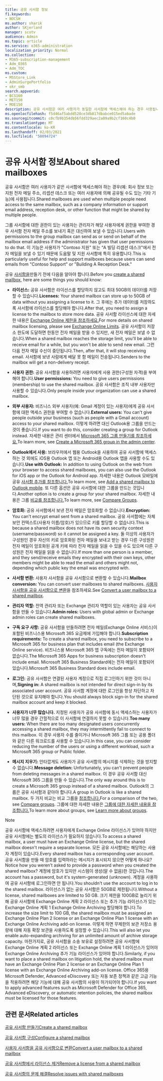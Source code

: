```yaml
---
title: 공유 사서함 정보
f1.keywords:
- NOCSH
ms.author: sharik
author: SKjerland
manager: scotv
audience: Admin
ms.topic: article
ms.service: o365-administration
localization_priority: Normal
ms.collection:
- M365-subscription-management
- Adm_O365
- Adm_TOC
ms.custom:
- MSStore_Link
- AdminSurgePortfolio
- okr_smb
search.appverid:
- BCS160
- MET150
- MOE150
description: 공유 사서함은 여러 사용자가 동일한 사서함에 액세스해야 하는 경우 사용됩니다. 공유 사서함을 만들기 전에 알아야 할 내용을 자세히 알아보세요.
ms.openlocfilehash: f5d46af5abdd528ce3db817dbabce015ed5abade
ms.sourcegitcommit: c0cfb9b354db56fdd329aec2a89a9b2cf160c4b0
ms.translationtype: MT
ms.contentlocale: ko-KR
ms.lasthandoff: 02/03/2021
ms.locfileid: "50094724"
---
```

# <a name="about-shared-mailboxes"></a><span data-ttu-id="5a6ca-104">공유 사서함 정보</span><span class="sxs-lookup"><span data-stu-id="5a6ca-104">About shared mailboxes</span></span>

<span data-ttu-id="5a6ca-105">공유 사서함은 여러 사용자가 같은 사서함에 액세스해야 하는 경우(예: 회사 정보 또는 지원 전자 메일 주소, 리셉션 데스크 또는 여러 사용자에 의해 공유될 수도 있는 기타 기능)에 사용됩니다.</span><span class="sxs-lookup"><span data-stu-id="5a6ca-105">Shared mailboxes are used when multiple people need access to the same mailbox, such as a company information or support email address, reception desk, or other function that might be shared by multiple people.</span></span>

<span data-ttu-id="5a6ca-106">그룹 사서함에 대한 권한이 있는 사용자는 관리자가 해당 사용자에게 권한을 부여한 경우 사서함 전자 메일 주소를 보내기 혹은 대신하여 보낼 수 있습니다.</span><span class="sxs-lookup"><span data-stu-id="5a6ca-106">Users with permissions to the group mailbox can send as or send on behalf of the mailbox email address if the administrator has given that user permissions to do that.</span></span> <span data-ttu-id="5a6ca-107">이 기능은 사용자가 "Contoso 지원" 또는 “A 빌딩 리셉션 데스크"에서 전자 메일을 보낼 수 있기 때문에 도움말 및 지원 사서함에 특히 유용합니다.</span><span class="sxs-lookup"><span data-stu-id="5a6ca-107">This is particularly useful for help and support mailboxes because users can send emails from "Contoso Support" or "Building A Reception Desk."</span></span>

<span data-ttu-id="5a6ca-108">공유 [사서함을](create-a-shared-mailbox.md)만들기 전에 다음을 알아야 합니다.</span><span class="sxs-lookup"><span data-stu-id="5a6ca-108">Before you [create a shared mailbox](create-a-shared-mailbox.md), here are some things you should know:</span></span>

- <span data-ttu-id="5a6ca-109">**라이선스:** 공유 사서함은 라이선스를 할당하지 않고도 최대 50GB의 데이터를 저장할 수 있습니다.</span><span class="sxs-lookup"><span data-stu-id="5a6ca-109">**Licenses:** Your shared mailbox can store up to 50GB of data without you assigning a license to it.</span></span> <span data-ttu-id="5a6ca-110">그 후에는 추가 데이터를 저장하도록 사서함에 라이선스를 할당해야 합니다.</span><span class="sxs-lookup"><span data-stu-id="5a6ca-110">After that, you need to assign a license to the mailbox to store more data.</span></span> <span data-ttu-id="5a6ca-111">공유 사서함 라이선스에 대한 자세한 내용은 [Exchange Online 제한을 참조하세요.](https://technet.microsoft.com/library/exchange-online-limits.aspx#StorageLimits)</span><span class="sxs-lookup"><span data-stu-id="5a6ca-111">For more details on shared mailbox licensing, please see [Exchange Online Limits](https://technet.microsoft.com/library/exchange-online-limits.aspx#StorageLimits).</span></span> <span data-ttu-id="5a6ca-112">공유 사서함이 저장소 한도에 도달하면 한동안 전자 메일을 받을 수 있지만, 새 전자 메일은 보낼 수 없습니다.</span><span class="sxs-lookup"><span data-stu-id="5a6ca-112">When a shared mailbox reaches the storage limit, you'll be able to receive email for a while, but you won't be able to send new email.</span></span> <span data-ttu-id="5a6ca-113">그런 다음 전자 메일 수신이 중단됩니다.</span><span class="sxs-lookup"><span data-stu-id="5a6ca-113">Then, after that, it will stop receiving email.</span></span> <span data-ttu-id="5a6ca-114">사서함에 보낸 사람에게 배달 못 함 메일이 전송됩니다.</span><span class="sxs-lookup"><span data-stu-id="5a6ca-114">Senders to the mailbox will get a non-delivery receipt.</span></span>

- <span data-ttu-id="5a6ca-115">**사용자 권한:** 공유 사서함을 사용하려면 사용자에게 사용 권한(구성원 자격)을 부여해야 합니다.</span><span class="sxs-lookup"><span data-stu-id="5a6ca-115">**User permissions:** You need to give users permissions (membership) to use the shared mailbox.</span></span> <span data-ttu-id="5a6ca-116">공유 사서함은 조직 내부 사용자만 사용할 수 있습니다.</span><span class="sxs-lookup"><span data-stu-id="5a6ca-116">Only people inside your organization can use a shared mailbox.</span></span>

- <span data-ttu-id="5a6ca-117">**외부 사용자:** 비즈니스 외부 사용자(예: Gmail 계정이 있는 사용자)에게 공유 사서함에 대한 액세스 권한을 부여할 수 없습니다.</span><span class="sxs-lookup"><span data-stu-id="5a6ca-117">**External users:** You can't give people outside your business (such as people with a Gmail account) access to your shared mailbox.</span></span> <span data-ttu-id="5a6ca-118">이렇게 하려면 대신 Outlook용 그룹을 만드는 것이 좋습니다.</span><span class="sxs-lookup"><span data-stu-id="5a6ca-118">If you want to do this, consider creating a group for Outlook instead.</span></span> <span data-ttu-id="5a6ca-119">자세한 내용은 관리 센터에서 [Microsoft 365 그룹 만들기를 참조하세요.](../create-groups/create-groups.md)</span><span class="sxs-lookup"><span data-stu-id="5a6ca-119">To learn more, see [Create a Microsoft 365 group in the admin center](../create-groups/create-groups.md).</span></span>

- <span data-ttu-id="5a6ca-120">**Outlook에서 사용:** 브라우저에서 웹용 Outlook을 사용하여 공유 사서함에 액세스하는 것 외에도 iOS용 Outlook 앱 또는 Android용 Outlook 앱을 사용할 수도 있습니다.</span><span class="sxs-lookup"><span data-stu-id="5a6ca-120">**Use with Outlook:** In addition to using Outlook on the web from your browser to access shared mailboxes, you can also use the Outlook for iOS app or the Outlook for Android app.</span></span> <span data-ttu-id="5a6ca-121">자세한 내용은 Outlook 모바일에 공유 [사서함 추가를 참조합니다.](https://support.microsoft.com/office/f866242c-81b2-472e-8776-6c49c5473c9f)</span><span class="sxs-lookup"><span data-stu-id="5a6ca-121">To learn more, see [Add a shared mailbox to Outlook mobile](https://support.microsoft.com/office/f866242c-81b2-472e-8776-6c49c5473c9f).</span></span> <span data-ttu-id="5a6ca-122">또 다른 옵션은 공유 사서함에 대한 그룹을 만드는 것입니다.</span><span class="sxs-lookup"><span data-stu-id="5a6ca-122">Another option is to create a group for your shared mailbox.</span></span> <span data-ttu-id="5a6ca-123">자세한 내용은 그룹 [비교를 참조합니다.](../create-groups/compare-groups.md)</span><span class="sxs-lookup"><span data-stu-id="5a6ca-123">To learn more, see [Compare Groups](../create-groups/compare-groups.md).</span></span>

- <span data-ttu-id="5a6ca-124">**암호화:** 공유 사서함에서 보낸 전자 메일은 암호화할 수 없습니다.</span><span class="sxs-lookup"><span data-stu-id="5a6ca-124">**Encryption:** You can't encrypt email sent from a shared mailbox.</span></span> <span data-ttu-id="5a6ca-125">공유 사서함에는 자체 보안 컨텍스트(사용자 이름/암호)가 있으므로 키를 할당할 수 없습니다.</span><span class="sxs-lookup"><span data-stu-id="5a6ca-125">This is because a shared mailbox does not have its own security context (username/password) so it cannot be assigned a key.</span></span> <span data-ttu-id="5a6ca-126">둘 이상의 사용자가 구성원인 경우 자신의 키로 암호화된 전자 메일을 보내고 받는 경우 다른 구성원은 전자 메일이 암호화된 공개 키에 따라 전자 메일을 읽을 수 있을 수도 있으며 다른 구성원은 전자 메일을 읽을 수 없습니다.</span><span class="sxs-lookup"><span data-stu-id="5a6ca-126">If more than one person is a member, and they send/receive emails they encrypted with their own keys, other members might be able to read the email and others might not, depending which public key the email was encrypted with.</span></span>

- <span data-ttu-id="5a6ca-127">**사서함 변환:** 사용자 사서함을 공유 사서함으로 변환할 수 있습니다.</span><span class="sxs-lookup"><span data-stu-id="5a6ca-127">**Mailbox conversion:** You can convert user mailboxes to shared mailboxes.</span></span> <span data-ttu-id="5a6ca-128">[사용자 사서함을 공유 사서함으로 변환](convert-user-mailbox-to-shared-mailbox.md)을 참조하세요.</span><span class="sxs-lookup"><span data-stu-id="5a6ca-128">See [Convert a user mailbox to a shared mailbox](convert-user-mailbox-to-shared-mailbox.md).</span></span>

- <span data-ttu-id="5a6ca-129">**관리자 역할:** 전역 관리자 또는 Exchange 관리자 역할이 있는 사용자는 공유 사서함을 만들 수 있습니다.</span><span class="sxs-lookup"><span data-stu-id="5a6ca-129">**Admin roles:** Users with global admin or Exchange admin roles can create shared mailboxes.</span></span>

- <span data-ttu-id="5a6ca-130">**구독 요구 사항:** 공유 사서함을 만들하려면 전자 메일(Exchange Online 서비스)이 포함된 비즈니스용 Microsoft 365 요금제에 가입해야 합니다.</span><span class="sxs-lookup"><span data-stu-id="5a6ca-130">**Subscription requirements:** To create a shared mailbox, you need to subscribe to a Microsoft 365 for business plan that includes email (the Exchange Online service).</span></span> <span data-ttu-id="5a6ca-131">비즈니스용 Microsoft 365 앱 구독에는 전자 메일이 포함되어 없습니다.</span><span class="sxs-lookup"><span data-stu-id="5a6ca-131">The Microsoft 365 Apps for business subscription doesn't include email.</span></span> <span data-ttu-id="5a6ca-132">Microsoft 365 Business Standard에는 전자 메일이 포함되어 있습니다.</span><span class="sxs-lookup"><span data-stu-id="5a6ca-132">Microsoft 365 Business Standard does include email.</span></span>

- <span data-ttu-id="5a6ca-133">**로그인:** 공유 사서함은 연결된 사용자 계정으로 직접 로그인하기 위한 것이 아니며,</span><span class="sxs-lookup"><span data-stu-id="5a6ca-133">**Signing in:** A shared mailbox is not intended for direct sign-in by its associated user account.</span></span> <span data-ttu-id="5a6ca-134">공유 사서함 계정에 대한 로그인을 항상 차단하고 차단된 것으로 유지해야 합니다.</span><span class="sxs-lookup"><span data-stu-id="5a6ca-134">You should always block sign-in for the shared mailbox account and keep it blocked.</span></span>

- <span data-ttu-id="5a6ca-135">**사용자가 너무 많습니다.** 지정된 사용자가 공유 사서함에 동시 액세스하는 사용자가 너무 많을 경우 간헐적으로 이 사서함에 연결하지 못할 수 있습니다.</span><span class="sxs-lookup"><span data-stu-id="5a6ca-135">**Too many users:** When there are too many designated users concurrently accessing a shared mailbox, they may intermittently fail to connect to this mailbox.</span></span> <span data-ttu-id="5a6ca-136">이 경우 사용자 수를 줄이거나 Microsoft 365 그룹 또는 공용 폴더와 같은 다른 워크로드를 사용할 수 있습니다.</span><span class="sxs-lookup"><span data-stu-id="5a6ca-136">In this case, you can consider reducing the number of the users or using a different workload, such a Microsoft 365 group or Public folder.</span></span>

- <span data-ttu-id="5a6ca-137">**메시지 지우기:** 안타깝게도 사용자가 공유 사서함의 메시지를 삭제하는 것을 방지할 수 없습니다.</span><span class="sxs-lookup"><span data-stu-id="5a6ca-137">**Message deletion:** Unfortunately, you can't prevent people from deleting messages in a shared mailbox.</span></span> <span data-ttu-id="5a6ca-138">이 경우 공유 사서함 대신 Microsoft 365 그룹을 만들 수 있습니다.</span><span class="sxs-lookup"><span data-stu-id="5a6ca-138">The only way around this is to create a Microsoft 365 group instead of a shared mailbox.</span></span> <span data-ttu-id="5a6ca-139">Outlook의 그룹은 공유 사서함과 같아야 합니다.</span><span class="sxs-lookup"><span data-stu-id="5a6ca-139">A group in Outlook is like a shared mailbox.</span></span> <span data-ttu-id="5a6ca-140">두 가지 비교는 비교 그룹을 [참조합니다.](../create-groups/compare-groups.md)</span><span class="sxs-lookup"><span data-stu-id="5a6ca-140">For a comparison of the two, see [Compare groups](../create-groups/compare-groups.md).</span></span> <span data-ttu-id="5a6ca-141">그룹에 대한 자세한 내용은 [그룹에 대한 자세한 내용을 참조합니다.](https://support.microsoft.com/office/b565caa1-5c40-40ef-9915-60fdb2d97fa2)</span><span class="sxs-lookup"><span data-stu-id="5a6ca-141">To learn more about groups, see [Learn more about groups](https://support.microsoft.com/office/b565caa1-5c40-40ef-9915-60fdb2d97fa2).</span></span>


> [!NOTE]
> <span data-ttu-id="5a6ca-142">공유 사서함에 액세스하려면 사용자에게 Exchange Online 라이선스가 있어야 하지만 공유 사서함에는 별도의 라이선스가 필요하지 않습니다.</span><span class="sxs-lookup"><span data-stu-id="5a6ca-142">To access a shared mailbox, a user must have an Exchange Online license, but the shared mailbox doesn't require a separate license.</span></span> <span data-ttu-id="5a6ca-143">모든 공유 사서함에는 해당하는 사용자 계정이 있습니다.</span><span class="sxs-lookup"><span data-stu-id="5a6ca-143">Every shared mailbox has a corresponding user account.</span></span> <span data-ttu-id="5a6ca-144">공유 사서함을 만들 때 암호를 입력하라는 메시지가 표시되지 않으면 어떻게 하나요?</span><span class="sxs-lookup"><span data-stu-id="5a6ca-144">Notice how you weren't asked to provide a password when you created the shared mailbox?</span></span> <span data-ttu-id="5a6ca-145">계정에 암호가 있지만 시스템이 생성(알 수 없음)한 것입니다.</span><span class="sxs-lookup"><span data-stu-id="5a6ca-145">The account has a password, but it's system-generated (unknown).</span></span> <span data-ttu-id="5a6ca-146">계정을 사용하여 공유 사서함에 로그인하면 안 됩니다.</span><span class="sxs-lookup"><span data-stu-id="5a6ca-146">You shouldn't use the account to log in to the shared mailbox.</span></span> <span data-ttu-id="5a6ca-147">라이선스가 없는 공유 사서함은 50GB로 제한됩니다.</span><span class="sxs-lookup"><span data-stu-id="5a6ca-147">Without a license, shared mailboxes are limited to 50 GB.</span></span> <span data-ttu-id="5a6ca-148">크기 제한을 100GB로 늘리기 위해 공유 사서함에 Exchange Online 계획 2 라이선스 또는 추가 기능 라이선스가 있는 Exchange Online 계획 1 Exchange Online Archiving 할당해야 합니다.</span><span class="sxs-lookup"><span data-stu-id="5a6ca-148">To increase the size limit to 100 GB, the shared mailbox must be assigned an Exchange Online Plan 2 license or an Exchange Online Plan 1 license with an Exchange Online Archiving add-on license.</span></span> <span data-ttu-id="5a6ca-149">이렇게 하면 무제한의 보관 저장소 용량에 대해 자동 확장 보관을 사용하도록 설정할 수 있습니다.</span><span class="sxs-lookup"><span data-stu-id="5a6ca-149">This will also let you enable auto-expanding archiving for an unlimited amount of archive storage capacity.</span></span> <span data-ttu-id="5a6ca-150">마찬가지로, 공유 사서함을 소송 보유로 설정하려면 공유 사서함에 Exchange Online 계획 2 라이선스 또는 Exchange Online 계획 1 라이선스가 있어야 Exchange Online Archiving 추가 기능 라이선스가 있어야 합니다.</span><span class="sxs-lookup"><span data-stu-id="5a6ca-150">Similarly, if you want to place a shared mailbox on litigation hold, the shared mailbox must have an Exchange Online Plan 2 license or an Exchange Online Plan 1 license with an Exchange Online Archiving add-on license.</span></span> <span data-ttu-id="5a6ca-151">Office 365용 Microsoft Defender, Advanced eDiscovery 또는 자동 보존 정책과 같은 고급 기능을 적용하려면 해당 기능에 대해 공유 사서함의 사용이 허가되어야 합니다.</span><span class="sxs-lookup"><span data-stu-id="5a6ca-151">If you want to apply advanced features such as Microsoft Defender for Office 365, Advanced eDiscovery, or automatic retention policies, the shared mailbox must be licensed for those features.</span></span>

## <a name="related-articles"></a><span data-ttu-id="5a6ca-152">관련 문서</span><span class="sxs-lookup"><span data-stu-id="5a6ca-152">Related articles</span></span>

[<span data-ttu-id="5a6ca-153">공유 사서함 만들기</span><span class="sxs-lookup"><span data-stu-id="5a6ca-153">Create a shared mailbox</span></span>](create-a-shared-mailbox.md)

[<span data-ttu-id="5a6ca-154">공유 사서함 구성</span><span class="sxs-lookup"><span data-stu-id="5a6ca-154">Configure a shared mailbox</span></span>](configure-a-shared-mailbox.md)

[<span data-ttu-id="5a6ca-155">사용자 사서함을 공유 사서함으로 변환</span><span class="sxs-lookup"><span data-stu-id="5a6ca-155">Convert a user mailbox to a shared mailbox</span></span>](convert-user-mailbox-to-shared-mailbox.md)

[<span data-ttu-id="5a6ca-156">공유 사서함에서 라이선스 제거</span><span class="sxs-lookup"><span data-stu-id="5a6ca-156">Remove a license from a shared mailbox</span></span>](remove-license-from-shared-mailbox.md)

[<span data-ttu-id="5a6ca-157">공유 사서함의 문제 해결</span><span class="sxs-lookup"><span data-stu-id="5a6ca-157">Resolve issues with shared mailboxes</span></span>](resolve-issues-with-shared-mailboxes.md)
